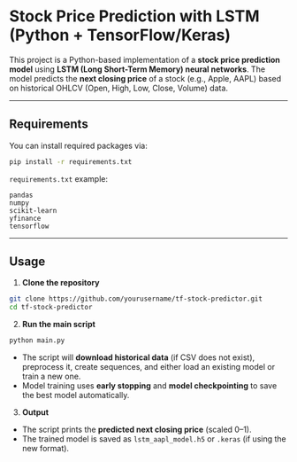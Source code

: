 # Stock Price Prediction with LSTM (Python + TensorFlow/Keras)

This project is a Python-based implementation of a **stock price prediction model** using **LSTM (Long Short-Term Memory) neural networks**. The model predicts the **next closing price** of a stock (e.g., Apple, AAPL) based on historical OHLCV (Open, High, Low, Close, Volume) data.

---

## Requirements

You can install required packages via:

```bash
pip install -r requirements.txt
```

`requirements.txt` example:

```
pandas
numpy
scikit-learn
yfinance
tensorflow
```

---


## Usage

1. **Clone the repository**

```bash
git clone https://github.com/yourusername/tf-stock-predictor.git
cd tf-stock-predictor
```

2. **Run the main script**

```bash
python main.py
```

- The script will **download historical data** (if CSV does not exist), preprocess it, create sequences, and either load an existing model or train a new one.  
- Model training uses **early stopping** and **model checkpointing** to save the best model automatically.  

3. **Output**

- The script prints the **predicted next closing price** (scaled 0–1).  
- The trained model is saved as `lstm_aapl_model.h5` or `.keras` (if using the new format).  
